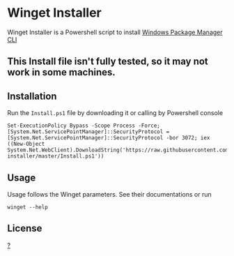 # Winget Installer

Winget Installer is a Powershell script to install [Windows Package Manager CLI](https://github.com/microsoft/winget-cli/)

## This Install file isn't fully tested, so it may not work in some machines.

## Installation

Run the `Install.ps1` file by downloading it or calling by Powershell console
```
Set-ExecutionPolicy Bypass -Scope Process -Force; [System.Net.ServicePointManager]::SecurityProtocol = [System.Net.ServicePointManager]::SecurityProtocol -bor 3072; iex ((New-Object System.Net.WebClient).DownloadString('https://raw.githubusercontent.com/AdrianoCahete/winget-installer/master/Install.ps1'))
```

## Usage

Usage follows the Winget parameters. See their documentations or run
```
winget --help
```

## License
[?](https://choosealicense.com/licenses/)